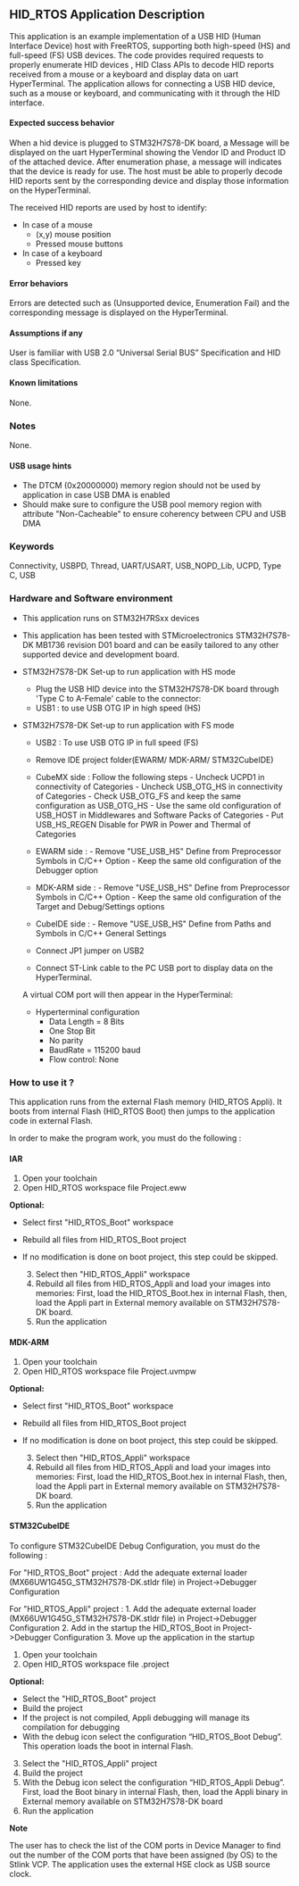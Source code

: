 ## <b>HID_RTOS Application Description</b>

This application is an example implementation of a USB HID (Human Interface Device) host with FreeRTOS, supporting both high-speed (HS) and full-speed (FS) USB devices.
The code provides required requests to properly enumerate HID devices , HID Class APIs to decode HID reports received from a mouse or a keyboard and display data on uart HyperTerminal.
The application allows for connecting a USB HID device, such as a mouse or keyboard, and communicating with it through the HID interface.

####  <b>Expected success behavior</b>

When a hid device is plugged to STM32H7S78-DK board, a Message will be displayed on the uart HyperTerminal showing the Vendor ID and Product ID of the attached device. After enumeration phase, a message will indicates that the device is ready for use. The host must be able to properly decode HID reports sent by the corresponding device and display those information on the HyperTerminal.

The received HID reports are used by host to identify:
- In case of a mouse
  - (x,y) mouse position
  - Pressed mouse buttons
- In case of a keyboard
  - Pressed key

#### <b>Error behaviors</b>

Errors are detected such as (Unsupported device, Enumeration Fail) and the corresponding message is displayed on the HyperTerminal.

#### <b>Assumptions if any</b>

User is familiar with USB 2.0 “Universal Serial BUS” Specification and HID class Specification.

#### <b>Known limitations</b>

None.

### <b>Notes</b>

None.

#### <b>USB usage hints</b>

- The DTCM (0x20000000) memory region should not be used by application in case USB DMA is enabled
- Should make sure to configure the USB pool memory region with attribute "Non-Cacheable" to ensure coherency between CPU and USB DMA

### <b>Keywords</b>

Connectivity, USBPD, Thread, UART/USART, USB_NOPD_Lib, UCPD, Type C, USB

### <b>Hardware and Software environment</b>

  - This application runs on STM32H7RSxx devices

  - This application has been tested with STMicroelectronics STM32H7S78-DK MB1736 revision D01 board and can be
    easily tailored to any other supported device and development board.

- STM32H7S78-DK Set-up to run application with HS mode
    - Plug the USB HID device into the STM32H7S78-DK board through 'Type C  to A-Female' cable to the connector:
    - USB1 : to use USB OTG IP in high speed (HS)

- STM32H7S78-DK Set-up to run application with FS mode
    - USB2 : To use USB OTG IP in full speed (FS)
    - Remove IDE project folder(EWARM/ MDK-ARM/ STM32CubeIDE)
    - CubeMX side : Follow the following steps
                  - Uncheck UCPD1 in connectivity of Categories
                  - Uncheck USB_OTG_HS in connectivity of Categories
                  - Check USB_OTG_FS and keep the same configuration as USB_OTG_HS
                  - Use the same old configuration of USB_HOST in Middlewares and Software Packs of Categories
                  - Put USB_HS_REGEN Disable for PWR in Power and Thermal of Categories
    - EWARM side : - Remove "USE_USB_HS" Define from Preprocessor Symbols in C/C++ Option
                   - Keep the same old configuration of the Debugger option
    - MDK-ARM side : - Remove "USE_USB_HS" Define from Preprocessor Symbols in C/C++ Option
                     - Keep the same old configuration of the Target and Debug/Settings options
    - CubeIDE side : - Remove "USE_USB_HS" Define from Paths and Symbols in C/C++ General Settings

    - Connect JP1 jumper on USB2

    - Connect ST-Link cable to the PC USB port to display data on the HyperTerminal.

    A virtual COM port will then appear in the HyperTerminal:
    - Hyperterminal configuration
      - Data Length = 8 Bits
      - One Stop Bit
      - No parity
      - BaudRate = 115200 baud
      - Flow control: None

### <b>How to use it ?</b>

This application runs from the external Flash memory (HID_RTOS Appli).
It boots from internal Flash (HID_RTOS Boot) then jumps to the application code in external Flash.

In order to make the program work, you must do the following :

#### <b>IAR</b>

  1. Open your toolchain
  2. Open HID_RTOS workspace file Project.eww

<b>Optional:</b>

- Select first "HID_RTOS_Boot" workspace
- Rebuild all files from HID_RTOS_Boot project
- If no modification is done on boot project, this step could be skipped.

  3. Select then "HID_RTOS_Appli" workspace
  4. Rebuild all files from HID_RTOS_Appli and load your images into memories: First, load the HID_RTOS_Boot.hex in internal Flash, then, load the Appli part in External memory available on STM32H7S78-DK board.
  5. Run the application

#### <b>MDK-ARM</b>

  1. Open your toolchain
  2. Open HID_RTOS workspace file Project.uvmpw

<b>Optional:</b>

- Select first "HID_RTOS_Boot" workspace
- Rebuild all files from HID_RTOS_Boot project
- If no modification is done on boot project, this step could be skipped.

  3. Select then "HID_RTOS_Appli" workspace
  4. Rebuild all files from HID_RTOS_Appli and load your images into memories: First, load the HID_RTOS_Boot.hex in internal Flash, then, load the Appli part in External memory available on STM32H7S78-DK board.
  5. Run the application

#### <b>STM32CubeIDE</b>

To configure STM32CubeIDE Debug Configuration, you must do the following :

For "HID_RTOS_Boot" project :
    Add the adequate external loader (MX66UW1G45G_STM32H7S78-DK.stldr file) in Project->Debugger Configuration

For "HID_RTOS_Appli" project :
    1. Add the adequate external loader (MX66UW1G45G_STM32H7S78-DK.stldr file) in Project->Debugger Configuration
    2. Add in the startup the HID_RTOS_Boot in Project->Debugger Configuration
    3. Move up the application in the startup

  1. Open your toolchain
  2. Open HID_RTOS workspace file .project

<b>Optional:</b>

- Select the "HID_RTOS_Boot" project
- Build the project
- If the project is not compiled, Appli debugging will manage its compilation for debugging
 - With the debug icon select the configuration “HID_RTOS_Boot Debug”.
   This operation loads the boot in internal Flash.

  3. Select the "HID_RTOS_Appli" project
  4. Build the project
  5. With the Debug icon select the configuration “HID_RTOS_Appli Debug”. First, load the Boot binary in internal Flash, then, load the Appli binary in External memory available on STM32H7S78-DK board
  6. Run the application

<b>Note</b>

The user has to check the list of the COM ports in Device Manager to find out the number of the COM ports that have been assigned (by OS) to the Stlink VCP.
The application uses the external HSE clock as USB source clock.
